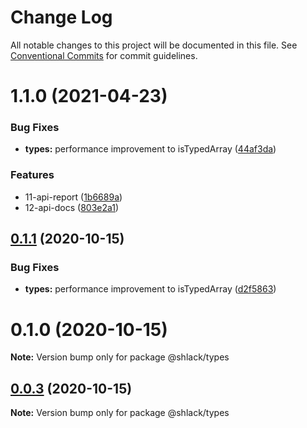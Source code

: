# Change Log

All notable changes to this project will be documented in this file.
See [Conventional Commits](https://conventionalcommits.org) for commit guidelines.

# 1.1.0 (2021-04-23)


### Bug Fixes

* **types:** performance improvement to isTypedArray ([44af3da](https://github.com/mike-north/js-ts-monorepos/commit/44af3da260a9c85ee9eb76e36cb872bbbce6c849))


### Features

* 11-api-report ([1b6689a](https://github.com/mike-north/js-ts-monorepos/commit/1b6689a71c69ae27143aa0aa182a71664cffe7af))
* 12-api-docs ([803e2a1](https://github.com/mike-north/js-ts-monorepos/commit/803e2a1c3e85cf5b9aa7d6899b2c9d8de2a70d80))





## [0.1.1](https://github.com/mike-north/js-ts-monorepos/compare/v0.1.0...v0.1.1) (2020-10-15)


### Bug Fixes

* **types:** performance improvement to isTypedArray ([d2f5863](https://github.com/mike-north/js-ts-monorepos/commit/d2f58630ac544a6c1d393c7f8fbc50592f2cd585))





# 0.1.0 (2020-10-15)

**Note:** Version bump only for package @shlack/types





## [0.0.3](https://github.com/mike-north/js-ts-monorepos/compare/v0.0.2...v0.0.3) (2020-10-15)

**Note:** Version bump only for package @shlack/types
